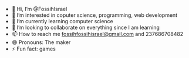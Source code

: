 - 👋 Hi, I’m @FossihIsrael
- 👀 I’m interested in coputer science, programming, web development 
- 🌱 I’m currently learning computer science
- 💞️ I’m looking to collaborate on everything since I am learning 
- 📫 How to reach me fossihfossihisrael@gmail.com and 237686708482
- 😄 Pronouns: The maker
- ⚡ Fun fact: games

<!---
FossihIsrael/FossihIsrael is a ✨ special ✨ repository because its `README.md` (this file) appears on your GitHub profile.
You can click the Preview link to take a look at your changes.
--->
